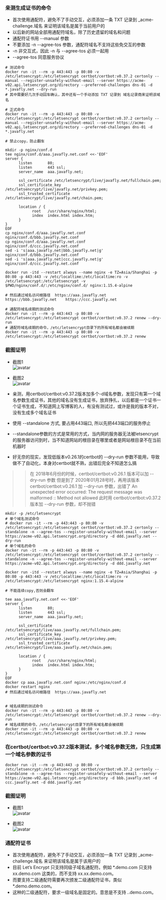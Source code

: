 ### 亲测生成证书的命令

* 首次使用通配符，避免不了手动交互，必须添加一条 TXT 记录到 _acme-challenge.域名 来证明该域名是属于当前用户的
* 以后新的网站全部用通配符域名，除了历史遗留的域名和问题
* 通配符证书用 --manual 参数
* 不要添加 -n --agree-tos 参数，通配符域名不支持这些免交互的参数
* -n 非交互式，因此 -n 与 --agree-tos 必须一起用
* --agree-tos 同意服务协议
```
# 测试命令
docker run -it --rm -p 443:443 -p 80:80 -v /etc/letsencrypt:/etc/letsencrypt certbot/certbot:v0.37.2 certonly --manual --register-unsafely-without-email --server https://acme-v02.api.letsencrypt.org/directory --preferred-challenges dns-01 -d *.javafly.net --dry-run
# 其中需要好几次手动回车确认，其中还有一个手动添加 TXT 记录到 域名记录商来证明该域名

# 正式命令
docker run -it --rm -p 443:443 -p 80:80 -v /etc/letsencrypt:/etc/letsencrypt certbot/certbot:v0.37.2 certonly --manual --register-unsafely-without-email --server https://acme-v02.api.letsencrypt.org/directory --preferred-challenges dns-01 -d *.javafly.net

# 禁止copy，防止翻车

mkdir -p nginx/conf.d
tee nginx/conf.d/aaa.javafly.net.conf <<-'EOF'
server {
      listen       80;
      listen       443 ssl;
      server_name  aaa.javafly.net;

      ssl_certificate /etc/letsencrypt/live/javafly.net/fullchain.pem;
      ssl_certificate_key /etc/letsencrypt/live/javafly.net/privkey.pem;
      ssl_trusted_certificate /etc/letsencrypt/live/javafly.net/chain.pem;

      location / {
            root   /usr/share/nginx/html;
            index  index.html index.htm;
      }
}
EOF
cp nginx/conf.d/aaa.javafly.net.conf  nginx/conf.d/bbb.javafly.net.conf
cp nginx/conf.d/aaa.javafly.net.conf  nginx/conf.d/ccc.javafly.net.conf
sed -i 's|aaa.javafly.net|bbb.javafly.net|g' nginx/conf.d/bbb.javafly.net.conf
sed -i 's|aaa.javafly.net|ccc.javafly.net|g' nginx/conf.d/ccc.javafly.net.conf

docker run -itd --restart always --name nginx -e TZ=Asia/Shanghai -p 80:80 -p 443:443 -v /etc/localtime:/etc/localtime:ro -v /etc/letsencrypt:/etc/letsencrypt -v $PWD/nginx/conf.d/:/etc/nginx/conf.d/ nginx:1.15.4-alpine

# 然后通过域名访问根路径  https://aaa.javafly.net   https://bbb.javafly.net    https://ccc.javafly.net 

# 通配符域名续期的测试命令
docker run -it --rm -p 443:443 -p 80:80 -v /etc/letsencrypt:/etc/letsencrypt certbot/certbot:v0.37.2 renew --dry-run
# 通配符域名续期的命令，/etc/letsencrypt目录下的所有域名都会被续期
docker run -it --rm -p 443:443 -p 80:80 -v /etc/letsencrypt:/etc/letsencrypt certbot/certbot:v0.37.2 renew
```
### 截图证明
* 截图1  
![avatar](imgs/img-0003.png)

* 截图2  
![avatar](imgs/img-0004.png)


* 亲测，用certbot/certbot:v0.37.2版本加多个-d域名参数，发现只有第一个域名参数生成证书，其他的域名没有生成证书，放弃挣扎，以后都是一个证书一个证书生成，不知道网上写博客的人，有没有测试过，或许是我的版本不对，没有生成多个域名证书
* 使用 --standalone 方式, 要占用443端口, 所以先把443端口的服务停止
* --standalone参数的方式是常用的方式，当内网的服务器无法被letsencrypt的服务器访问到时，当不知道网站的根目录在哪里或者是网站根目录不在当前机器时
* 好无奈的现实，发现低版本v0.26.1的certbot的 --dry-run 参数不能用，导致做不了自动化，本身对certbot就不熟，出错后完全不知道怎么搞
> > 在 2018年6月份的时候，certbot/certbot:v0.26.1 版本可以加 --dry-run 参数
>>  但是到了 2020年01月28号时，再用该版本 certbot/certbot:v0.26.1 加 --dry-run 参数，出错了 An unexpected error occurred: The request message was malformed :: Method not allowed
>> 此时用 certbot/certbot:v0.37.2 版本加 --dry-run 参数，却不抛错


```
mkdir -p /etc/letsencrypt
# 单个域名测试命令
# docker run -it --rm -p 443:443 -p 80:80 -v /etc/letsencrypt:/etc/letsencrypt certbot/certbot:v0.37.2 certonly --standalone -n --agree-tos --register-unsafely-without-email --server https://acme-v02.api.letsencrypt.org/directory -d ddd.javafly.net --dry-run
# 单个域名的命令
docker run -it --rm -p 443:443 -p 80:80 -v /etc/letsencrypt:/etc/letsencrypt certbot/certbot:v0.37.2 certonly --standalone -n --agree-tos --register-unsafely-without-email --server https://acme-v02.api.letsencrypt.org/directory -d ddd.javafly.net

docker run -itd --restart always --name nginx -e TZ=Asia/Shanghai -p 80:80 -p 443:443 -v /etc/localtime:/etc/localtime:ro -v /etc/letsencrypt:/etc/letsencrypt nginx:1.15.4-alpine

# 不能连续copy,否则会翻车

tee aaa.javafly.net.conf <<-'EOF'
server {
      listen       80;
      listen       443 ssl;
      server_name  aaa.javafly.net;

      ssl_certificate /etc/letsencrypt/live/aaa.javafly.net/fullchain.pem;
      ssl_certificate_key /etc/letsencrypt/live/aaa.javafly.net/privkey.pem;
      ssl_trusted_certificate /etc/letsencrypt/live/aaa.javafly.net/chain.pem;

      location / {
            root   /usr/share/nginx/html;
            index  index.html index.htm;
      }
}
EOF
docker cp aaa.javafly.net.conf nginx:/etc/nginx/conf.d
docker restart nginx
# 然后通过域名访问根路径  https://aaa.javafly.net


# 域名续期的测试命令
docker run -it --rm -p 443:443 -p 80:80 -v /etc/letsencrypt:/etc/letsencrypt certbot/certbot:v0.37.2 renew --dry-run
# 域名续期的命令，/etc/letsencrypt目录下的所有域名都会被续期
docker run -it --rm -p 443:443 -p 80:80 -v /etc/letsencrypt:/etc/letsencrypt certbot/certbot:v0.37.2 renew
```

### 在certbot/certbot:v0.37.2版本测试，多个域名参数无效，只生成第一个域名参数的证书
```
docker run -it --rm -p 443:443 -p 80:80 -v /etc/letsencrypt:/etc/letsencrypt certbot/certbot:v0.37.2 certonly --standalone -n --agree-tos --register-unsafely-without-email --server https://acme-v02.api.letsencrypt.org/directory -d bbb.javafly.net -d ccc.javafly.net -d ddd.javafly.net
```
### 截图证明
* 截图1  
![avatar](imgs/img-0001.png)

* 截图2  
![avatar](imgs/img-0002.png)


### 通配符证书
* 首次使用通配符，避免不了手动交互，必须添加一条 TXT 记录到 _acme-challenge.域名 来证明该域名是属于该用户的
* 目前 Let’s Encrypt 只支持同级子域名通配符。例如 *.demo.com 只支持 xx.demo.com 这类的，而不支持 xx.xx.demo.com。
* 而要支持二级通配符需要再次颁发二级通配符证书，类似 *.demo.demo.com。
* 这种的二级通配符，要求一级域名是固定的。意思是不支持 *.*.demo.com。
```
```